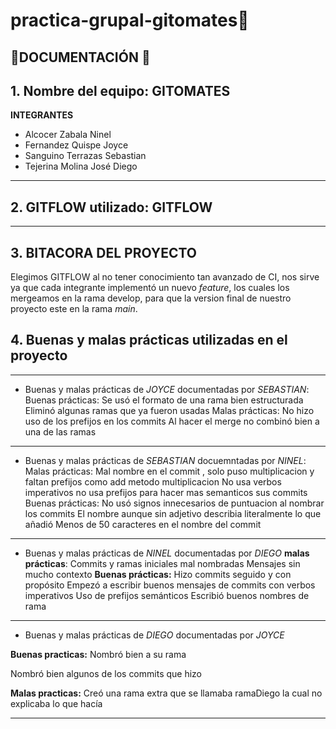 # practica-grupal-gitomates🍅

## 🍅DOCUMENTACIÓN 🍅

## 1. Nombre del equipo: **GITOMATES**
   
**INTEGRANTES**
- Alcocer Zabala Ninel 
- Fernandez Quispe Joyce 
- Sanguino Terrazas Sebastian
- Tejerina Molina José Diego
---
    
## 2. GITFLOW utilizado: GITFLOW 
---

## 3. BITACORA DEL PROYECTO
   
Elegimos GITFLOW al no tener conocimiento tan avanzado de CI, nos sirve ya que cada integrante implementó un nuevo *feature*, los cuales los mergeamos en la rama develop, para que la version final de nuestro proyecto este en la rama *main*. 



## 4. Buenas y malas prácticas utilizadas en el proyecto
--- 
- Buenas y malas prácticas de *JOYCE* documentadas por *SEBASTIAN*:
Buenas prácticas:
Se usó el formato de una rama bien estructurada
Eliminó algunas ramas que ya fueron usadas
Malas prácticas:
No hizo uso de los prefijos en los commits 
Al hacer el merge no combinó bien a una de las ramas
---
- Buenas y malas prácticas de *SEBASTIAN* docuemntadas por *NINEL*:
Malas prácticas: 
Mal nombre en el commit , solo puso multiplicacion y faltan prefijos como add metodo multiplicacion
No usa verbos imperativos
no usa prefijos para hacer mas semanticos sus commits
Buenas prácticas: 
No usó signos innecesarios de puntuacion al nombrar los commits
El nombre aunque sin adjetivo describia literalmente lo que añadió
Menos de 50 caracteres en el nombre del commit
---
- Buenas y malas prácticas de *NINEL* documentadas por *DIEGO*
**malas prácticas**:
Commits y ramas iniciales mal nombradas
Mensajes sin mucho contexto
**Buenas prácticas:**
Hizo commits seguido y con propósito 
Empezó a escribir buenos mensajes de commits con verbos imperativos
Uso de prefijos semánticos 
Escribió buenos nombres de rama

---

- Buenas y malas prácticas de *DIEGO* documentadas por *JOYCE*

**Buenas practicas:**
Nombró bien a su rama

Nombró bien algunos de los commits que hizo
  
**Malas practicas:**
Creó una rama extra que se llamaba ramaDiego la cual no explicaba lo que hacía

---
